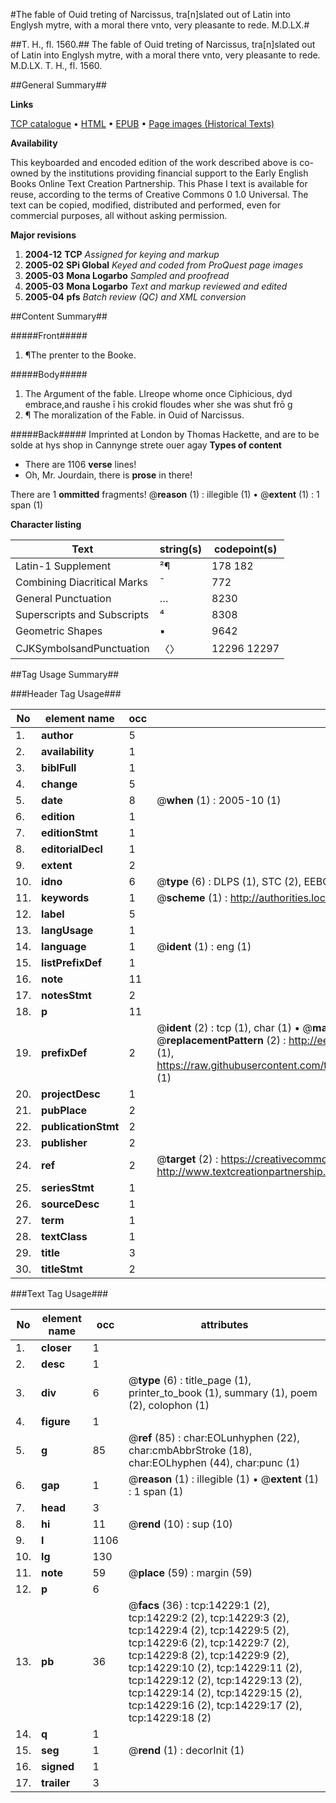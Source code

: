 #The fable of Ouid treting of Narcissus, tra[n]slated out of Latin into Englysh mytre, with a moral there vnto, very pleasante to rede. M.D.LX.#

##T. H., fl. 1560.##
The fable of Ouid treting of Narcissus, tra[n]slated out of Latin into Englysh mytre, with a moral there vnto, very pleasante to rede. M.D.LX.
T. H., fl. 1560.

##General Summary##

**Links**

[TCP catalogue](http://www.ota.ox.ac.uk/tcp/)  • 
[HTML](http://tei.it.ox.ac.uk/tcp/Texts-HTML/free/A08/A08664.html)  • 
[EPUB](http://tei.it.ox.ac.uk/tcp/Texts-EPUB/free/A08/A08664.epub) • 
[Page images (Historical Texts)](https://data.historicaltexts.jisc.ac.uk/view?pubId=eebo-99849096e&pageId=eebo-99849096e-14229-1)

**Availability**

This keyboarded and encoded edition of the
	       work described above is co-owned by the institutions
	       providing financial support to the Early English Books
	       Online Text Creation Partnership. This Phase I text is
	       available for reuse, according to the terms of Creative
	       Commons 0 1.0 Universal. The text can be copied,
	       modified, distributed and performed, even for
	       commercial purposes, all without asking permission.

**Major revisions**

1. __2004-12__ __TCP__ *Assigned for keying and markup*
1. __2005-02__ __SPi Global__ *Keyed and coded from ProQuest page images*
1. __2005-03__ __Mona Logarbo__ *Sampled and proofread*
1. __2005-03__ __Mona Logarbo__ *Text and markup reviewed and edited*
1. __2005-04__ __pfs__ *Batch review (QC) and XML conversion*

##Content Summary##

#####Front#####

1. ¶The prenter to the Booke.

#####Body#####

1. The Argument of the fable.
LIreope whome once Ciphicious, dyd embrace,and raushe ī his crokid floudes wher she was shut frō g
1. ¶ The moralization of the Fable. in Ouid of Narcissus.

#####Back#####
Imprinted at London by Thomas Hackette, and are to be solde at hys shop in Cannynge strete ouer agay
**Types of content**

  * There are 1106 **verse** lines!
  * Oh, Mr. Jourdain, there is **prose** in there!

There are 1 **ommitted** fragments! 
 @__reason__ (1) : illegible (1)  •  @__extent__ (1) : 1 span (1)

**Character listing**


|Text|string(s)|codepoint(s)|
|---|---|---|
|Latin-1 Supplement|²¶|178 182|
|Combining             Diacritical Marks|̄|772|
|General Punctuation|…|8230|
|Superscripts             and Subscripts|⁴|8308|
|Geometric Shapes|▪|9642|
|CJKSymbolsandPunctuation|〈〉|12296 12297|

##Tag Usage Summary##

###Header Tag Usage###

|No|element name|occ|attributes|
|---|---|---|---|
|1.|__author__|5||
|2.|__availability__|1||
|3.|__biblFull__|1||
|4.|__change__|5||
|5.|__date__|8| @__when__ (1) : 2005-10 (1)|
|6.|__edition__|1||
|7.|__editionStmt__|1||
|8.|__editorialDecl__|1||
|9.|__extent__|2||
|10.|__idno__|6| @__type__ (6) : DLPS (1), STC (2), EEBO-CITATION (1), PROQUEST (1), VID (1)|
|11.|__keywords__|1| @__scheme__ (1) : http://authorities.loc.gov/ (1)|
|12.|__label__|5||
|13.|__langUsage__|1||
|14.|__language__|1| @__ident__ (1) : eng (1)|
|15.|__listPrefixDef__|1||
|16.|__note__|11||
|17.|__notesStmt__|2||
|18.|__p__|11||
|19.|__prefixDef__|2| @__ident__ (2) : tcp (1), char (1)  •  @__matchPattern__ (2) : ([0-9\-]+):([0-9IVX]+) (1), (.+) (1)  •  @__replacementPattern__ (2) : http://eebo.chadwyck.com/downloadtiff?vid=$1&page=$2 (1), https://raw.githubusercontent.com/textcreationpartnership/Texts/master/tcpchars.xml#$1 (1)|
|20.|__projectDesc__|1||
|21.|__pubPlace__|2||
|22.|__publicationStmt__|2||
|23.|__publisher__|2||
|24.|__ref__|2| @__target__ (2) : https://creativecommons.org/publicdomain/zero/1.0/ (1), http://www.textcreationpartnership.org/docs/. (1)|
|25.|__seriesStmt__|1||
|26.|__sourceDesc__|1||
|27.|__term__|1||
|28.|__textClass__|1||
|29.|__title__|3||
|30.|__titleStmt__|2||


###Text Tag Usage###

|No|element name|occ|attributes|
|---|---|---|---|
|1.|__closer__|1||
|2.|__desc__|1||
|3.|__div__|6| @__type__ (6) : title_page (1), printer_to_book (1), summary (1), poem (2), colophon (1)|
|4.|__figure__|1||
|5.|__g__|85| @__ref__ (85) : char:EOLunhyphen (22), char:cmbAbbrStroke (18), char:EOLhyphen (44), char:punc (1)|
|6.|__gap__|1| @__reason__ (1) : illegible (1)  •  @__extent__ (1) : 1 span (1)|
|7.|__head__|3||
|8.|__hi__|11| @__rend__ (10) : sup (10)|
|9.|__l__|1106||
|10.|__lg__|130||
|11.|__note__|59| @__place__ (59) : margin (59)|
|12.|__p__|6||
|13.|__pb__|36| @__facs__ (36) : tcp:14229:1 (2), tcp:14229:2 (2), tcp:14229:3 (2), tcp:14229:4 (2), tcp:14229:5 (2), tcp:14229:6 (2), tcp:14229:7 (2), tcp:14229:8 (2), tcp:14229:9 (2), tcp:14229:10 (2), tcp:14229:11 (2), tcp:14229:12 (2), tcp:14229:13 (2), tcp:14229:14 (2), tcp:14229:15 (2), tcp:14229:16 (2), tcp:14229:17 (2), tcp:14229:18 (2)|
|14.|__q__|1||
|15.|__seg__|1| @__rend__ (1) : decorInit (1)|
|16.|__signed__|1||
|17.|__trailer__|3||
